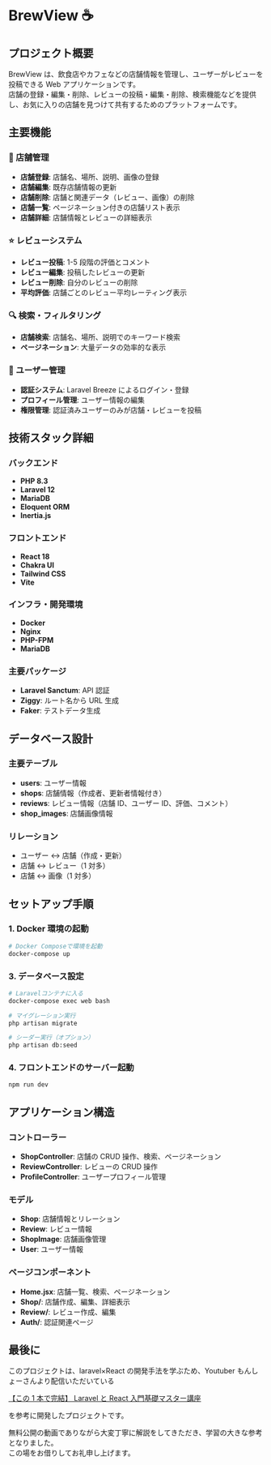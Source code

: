 # BrewView ☕

## プロジェクト概要

BrewView は、飲食店やカフェなどの店舗情報を管理し、ユーザーがレビューを投稿できる Web アプリケーションです。<br>
店舗の登録・編集・削除、レビューの投稿・編集・削除、検索機能などを提供し、お気に入りの店舗を見つけて共有するためのプラットフォームです。

## 主要機能

### 🏪 店舗管理

- **店舗登録**: 店舗名、場所、説明、画像の登録
- **店舗編集**: 既存店舗情報の更新
- **店舗削除**: 店舗と関連データ（レビュー、画像）の削除
- **店舗一覧**: ページネーション付きの店舗リスト表示
- **店舗詳細**: 店舗情報とレビューの詳細表示

### ⭐ レビューシステム

- **レビュー投稿**: 1-5 段階の評価とコメント
- **レビュー編集**: 投稿したレビューの更新
- **レビュー削除**: 自分のレビューの削除
- **平均評価**: 店舗ごとのレビュー平均レーティング表示

### 🔍 検索・フィルタリング

- **店舗検索**: 店舗名、場所、説明でのキーワード検索
- **ページネーション**: 大量データの効率的な表示

### 👤 ユーザー管理

- **認証システム**: Laravel Breeze によるログイン・登録
- **プロフィール管理**: ユーザー情報の編集
- **権限管理**: 認証済みユーザーのみが店舗・レビューを投稿

## 技術スタック詳細

### バックエンド

- **PHP 8.3**
- **Laravel 12**
- **MariaDB**
- **Eloquent ORM**
- **Inertia.js**

### フロントエンド

- **React 18**
- **Chakra UI**
- **Tailwind CSS**
- **Vite**

### インフラ・開発環境

- **Docker**
- **Nginx**
- **PHP-FPM**
- **MariaDB**

### 主要パッケージ

- **Laravel Sanctum**: API 認証
- **Ziggy**: ルート名から URL 生成
- **Faker**: テストデータ生成

## データベース設計

### 主要テーブル

- **users**: ユーザー情報
- **shops**: 店舗情報（作成者、更新者情報付き）
- **reviews**: レビュー情報（店舗 ID、ユーザー ID、評価、コメント）
- **shop_images**: 店舗画像情報

### リレーション

- ユーザー ↔ 店舗（作成・更新）
- 店舗 ↔ レビュー（1 対多）
- 店舗 ↔ 画像（1 対多）

## セットアップ手順

### 1. Docker 環境の起動

```bash
# Docker Composeで環境を起動
docker-compose up
```

### 3. データベース設定

```bash
# Laravelコンテナに入る
docker-compose exec web bash

# マイグレーション実行
php artisan migrate

# シーダー実行（オプション）
php artisan db:seed
```

### 4. フロントエンドのサーバー起動

```bash
npm run dev
```

## アプリケーション構造

### コントローラー

- **ShopController**: 店舗の CRUD 操作、検索、ページネーション
- **ReviewController**: レビューの CRUD 操作
- **ProfileController**: ユーザープロフィール管理

### モデル

- **Shop**: 店舗情報とリレーション
- **Review**: レビュー情報
- **ShopImage**: 店舗画像管理
- **User**: ユーザー情報

### ページコンポーネント

- **Home.jsx**: 店舗一覧、検索、ページネーション
- **Shop/**: 店舗作成、編集、詳細表示
- **Review/**: レビュー作成、編集
- **Auth/**: 認証関連ページ

## 最後に

このプロジェクトは、laravel×React の開発手法を学ぶため、Youtuber もんしょーさんより配信いただいている

[【この 1 本で完結】 Laravel と React 入門基礎マスター講座](https://youtu.be/humnThHNjLU?si=itRgKPj0rb6WpiOc)

を参考に開発したプロジェクトです。<br>

無料公開の動画でありながら大変丁寧に解説をしてきただき、学習の大きな参考となりました。<br>
この場をお借りしてお礼申し上げます。
